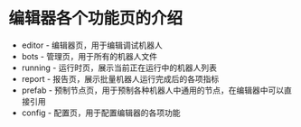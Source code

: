 # 编辑器各个功能页的介绍

* editor - 编辑器页，用于编辑调试机器人
* bots - 管理页，用于所有的机器人文件
* running - 运行时页，展示当前正在运行中的机器人列表
* report - 报告页，展示批量机器人运行完成后的各项指标
* prefab - 预制节点页，用于预制各种机器人中通用的节点，在编辑器中可以直接引用
* config - 配置页，用于配置编辑器的各项功能